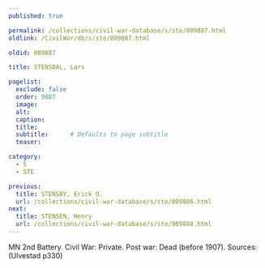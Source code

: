 ```yaml
---
published: true

permalink: /collections/civil-war-database/s/ste/009887.html
oldlink: /CivilWar/db/s/ste/009887.html

oldid: 009887

title: STENSDAL, Lars

pagelist:
  exclude: false
  order: 9887
  image: 
  alt:
  caption:
  title:
  subtitle:      # Defaults to page subtitle
  teaser:

category: 
  - S 
  - STE

previous:
  title: STENSBY, Erick O.
  url: /collections/civil-war-database/s/ste/009886.html  
next:
  title: STENSEN, Henry
  url: /collections/civil-war-database/s/ste/009888.html   
---
```

MN 2nd Battery. Civil War: Private. Post war: Dead (before 1907). Sources: (Ulvestad p330)